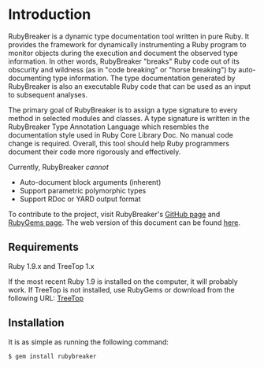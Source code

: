 # Introduction

RubyBreaker is a dynamic type documentation tool written in pure Ruby. It
provides the framework for dynamically instrumenting a Ruby program to
monitor objects during the execution and document the observed type
information. In other words, RubyBreaker "breaks" Ruby code out of its
obscurity and wildness (as in "code breaking" or "horse breaking") by
auto-documenting type information. The type documentation generated by
RubyBreaker is also an executable Ruby code that can be used as an input to
subsequent analyses.  

The primary goal of RubyBreaker is to assign a type signature to every
method in selected modules and classes. A type signature is written in the
RubyBreaker Type Annotation Language which resembles the documentation style
used in Ruby Core Library Doc. No manual code change is required.  Overall,
this tool should help Ruby programmers document their code more rigorously
and effectively.

Currently, RubyBreaker *cannot*

* Auto-document block arguments (inherent)
* Support parametric polymorphic types
* Support RDoc or YARD output format

To contribute to the project, visit RubyBreaker's
[GitHub page](http://github.com/rockalizer/rubybreaker) and 
[RubyGems page](http://rubygems.org/gems/rubybreaker). The web version of
this document can be found 
[here](http://rockalizer.webfactional.com/projects/rubybreaker).

## Requirements

Ruby 1.9.x and TreeTop 1.x

If the most recent Ruby 1.9 is installed on the computer, it will probably
work. If TreeTop is not installed, use RubyGems or download from the
following URL: [TreeTop](http://treetop.rubyforge.org/)

## Installation

It is as simple as running the following command:

    $ gem install rubybreaker

